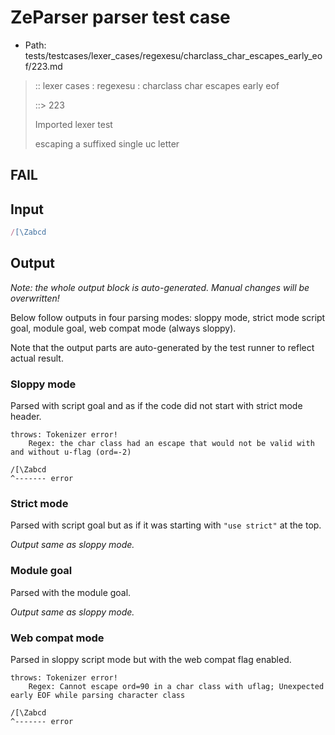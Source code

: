 # ZeParser parser test case

- Path: tests/testcases/lexer_cases/regexesu/charclass_char_escapes_early_eof/223.md

> :: lexer cases : regexesu : charclass char escapes early eof
>
> ::> 223
>
> Imported lexer test
>
> escaping a suffixed single uc letter

## FAIL

## Input

`````js
/[\Zabcd
`````

## Output

_Note: the whole output block is auto-generated. Manual changes will be overwritten!_

Below follow outputs in four parsing modes: sloppy mode, strict mode script goal, module goal, web compat mode (always sloppy).

Note that the output parts are auto-generated by the test runner to reflect actual result.

### Sloppy mode

Parsed with script goal and as if the code did not start with strict mode header.

`````
throws: Tokenizer error!
    Regex: the char class had an escape that would not be valid with and without u-flag (ord=-2)

/[\Zabcd
^------- error
`````

### Strict mode

Parsed with script goal but as if it was starting with `"use strict"` at the top.

_Output same as sloppy mode._

### Module goal

Parsed with the module goal.

_Output same as sloppy mode._

### Web compat mode

Parsed in sloppy script mode but with the web compat flag enabled.

`````
throws: Tokenizer error!
    Regex: Cannot escape ord=90 in a char class with uflag; Unexpected early EOF while parsing character class

/[\Zabcd
^------- error
`````

